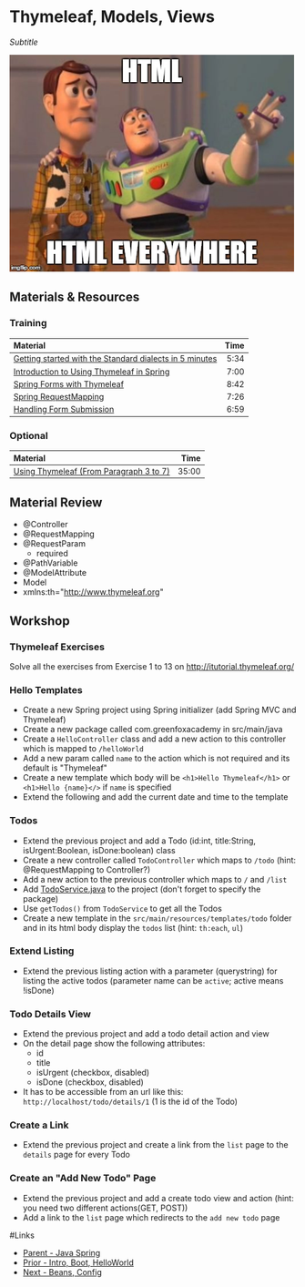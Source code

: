 # Thymeleaf, Models, Views
*Subtitle*

![Html everywhere](html_everywhere.jpg)


## Materials & Resources

### Training
| Material | Time |
|:-------- |-----:|
| [Getting started with the Standard dialects in 5 minutes](http://www.thymeleaf.org/doc/articles/standarddialect5minutes.html)| 5:34 |
| [Introduction to Using Thymeleaf in Spring](http://www.baeldung.com/thymeleaf-in-spring-mvc) | 7:00 |
| [Spring Forms with Thymeleaf](http://www.thymeleaf.org/doc/tutorials/2.1/thymeleafspring.html#creating-a-form) | 8:42 |
| [Spring RequestMapping](http://www.baeldung.com/spring-requestmapping) | 7:26 |
| [Handling Form Submission](https://spring.io/guides/gs/handling-form-submission/) | 6:59 |


### Optional
| Material | Time |
|:-------- |-----:|
| [Using Thymeleaf (From Paragraph 3 to 7)](http://www.thymeleaf.org/doc/tutorials/2.1/usingthymeleaf.html) | 35:00 |

## Material Review
- @Controller
- @RequestMapping
- @RequestParam
  - required
- @PathVariable
- @ModelAttribute
- Model
- xmlns:th="http://www.thymeleaf.org"

## Workshop

### Thymeleaf Exercises

Solve all the exercises from Exercise 1 to 13 on http://itutorial.thymeleaf.org/

### Hello Templates

- Create a new Spring project using Spring initializer (add Spring MVC and Thymeleaf)
- Create a new package called com.greenfoxacademy in src/main/java
- Create a `HelloController` class and add a new action to this controller which is mapped to `/helloWorld`
- Add a new param called `name` to the action which is not required and its default is "Thymeleaf"
- Create a new template which body will be `<h1>Hello Thymeleaf</h1>` or `<h1>Hello {name}</>` if `name` is specified
- Extend the following and add the current date and time to the template

### Todos

- Extend the previous project and add a Todo (id:int, title:String, isUrgent:Boolean, isDone:boolean) class
- Create a new controller called `TodoController` which maps to `/todo` (hint: @RequestMapping to Controller?)
- Add a new action to the previous controller which maps to `/` and `/list`
- Add [TodoService.java](workshop/TodoService.java) to the project (don't forget to specify the package)
- Use `getTodos()` from `TodoService` to get all the Todos
- Create a new template in the `src/main/resources/templates/todo` folder and in its html body display the `todos` list (hint: `th:each`, `ul`)

### Extend Listing

- Extend the previous listing action with a parameter (querystring) for listing the active todos (parameter name can be `active`; active means !isDone)

### Todo Details View

- Extend the previous project and add a todo detail action and view
- On the detail page show the following attributes:
  - id
  - title
  - isUrgent (checkbox, disabled)
  - isDone (checkbox, disabled)
- It has to be accessible from an url like this: `http://localhost/todo/details/1` (1 is the id of the Todo)

### Create a Link

- Extend the previous project and create a link from the `list` page to the `details` page for every Todo

### Create an "Add New Todo" Page

- Extend the previous project and add a create todo view and action (hint: you need two different actions(GET, POST))
- Add a link to the `list` page which redirects to the `add new todo` page

#Links
- [Parent - Java Spring](../README.md)
- [Prior - Intro, Boot, HelloWorld](../intro-to-spring/README.md)
- [Next - Beans, Config](../ioc-bean/README.md)
